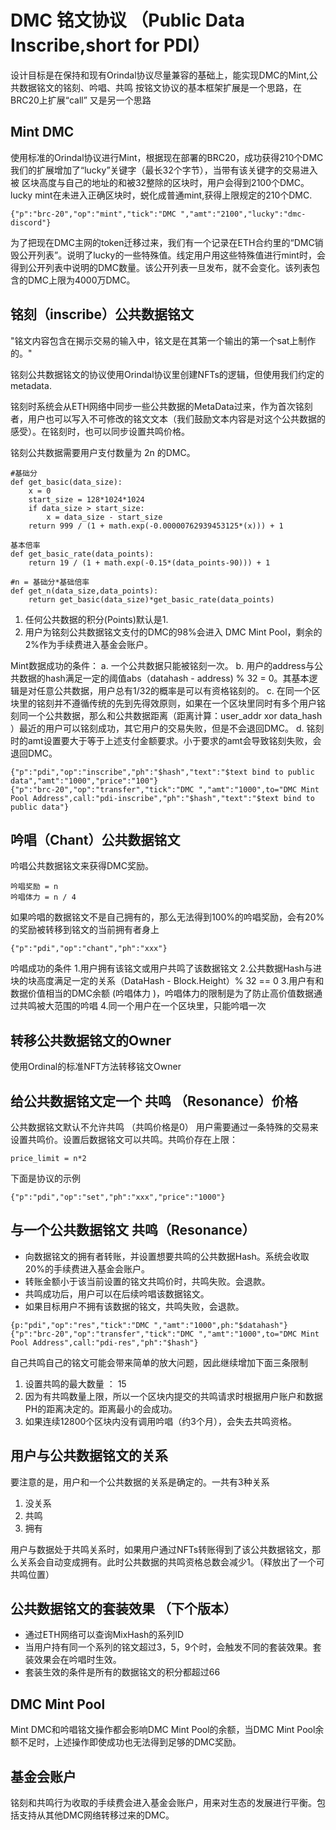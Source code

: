# DMC 铭文协议 （Public Data Inscribe,short for PDI）
设计目标是在保持和现有Orindal协议尽量兼容的基础上，能实现DMC的Mint,公共数据铭文的铭刻、吟唱、共鸣
按铭文协议的基本框架扩展是一个思路，在BRC20上扩展“call” 又是另一个思路

## Mint DMC
使用标准的Orindal协议进行Mint，根据现在部署的BRC20，成功获得210个DMC
我们的扩展增加了“lucky”关键字（最长32个字节），当带有该关键字的交易进入被 区块高度与自己的地址的和被32整除的区块时，用户会得到2100个DMC。lucky mint在未进入正确区块时，蜕化成普通mint,获得上限规定的210个DMC.

```
{"p":"brc-20","op":"mint","tick":"DMC ","amt":"2100","lucky":"dmc-discord"}
```

为了把现在DMC主网的token迁移过来，我们有一个记录在ETH合约里的“DMC销毁公开列表”。说明了lucky的一些特殊值。线定用户用这些特殊值进行mint时，会得到公开列表中说明的DMC数量。该公开列表一旦发布，就不会变化。该列表包含的DMC上限为4000万DMC。

## 铭刻（inscribe）公共数据铭文
"铭文内容包含在揭示交易的输入中，铭文是在其第一个输出的第一个sat上制作的。" 

铭刻公共数据铭文的协议使用Orindal协议里创建NFTs的逻辑，但使用我们约定的metadata.

铭刻时系统会从ETH网络中同步一些公共数据的MetaData过来，作为首次铭刻者，用户也可以写入不可修改的铭文文本（我们鼓励文本内容是对这个公共数据的感受）。在铭刻时，也可以同步设置共鸣价格。

铭刻公共数据需要用户支付数量为 2n 的DMC。
```
#基础分
def get_basic(data_size):
    x = 0
    start_size = 128*1024*1024
    if data_size > start_size:
        x = data_size - start_size
    return 999 / (1 + math.exp(-0.00000762939453125*(x))) + 1

基本倍率 
def get_basic_rate(data_points):
    return 19 / (1 + math.exp(-0.15*(data_points-90))) + 1

#n = 基础分*基础倍率
def get_n(data_size,data_points):
    return get_basic(data_size)*get_basic_rate(data_points)
```
1. 任何公共数据的积分(Points)默认是1.
2. 用户为铭刻公共数据铭文支付的DMC的98%会进入 DMC Mint Pool，剩余的2%作为手续费进入基金会账户。

Mint数据成功的条件：
a. 一个公共数据只能被铭刻一次。
b. 用户的address与公共数据的hash满足一定的阈值abs（datahash - address) % 32 = 0。其基本逻辑是对任意公共数据，用户总有1/32的概率是可以有资格铭刻的。
c. 在同一个区块里的铭刻并不遵循传统的先到先得效原则，如果在一个区块里同时有多个用户铭刻同一个公共数据，那么和公共数据距离（距离计算：user_addr xor data_hash ）最近的用户可以铭刻成功，其它用户的交易失败，但是不会退回DMC。
d. 铭刻时的amt设置要大于等于上述支付金额要求。小于要求的amt会导致铭刻失败，会退回DMC。

```
{"p":"pdi","op":"inscribe","ph":"$hash","text":"$text bind to public data","amt":"1000","price":"100"}
{"p":"brc-20","op":"transfer","tick":"DMC ","amt":"1000",to="DMC Mint Pool Address",call:"pdi-inscribe","ph":"$hash","text":"$text bind to public data"}
```
## 吟唱（Chant）公共数据铭文
吟唱公共数据铭文来获得DMC奖励。
```
吟唱奖励 = n
吟唱体力 = n / 4
```

如果吟唱的数据铭文不是自己拥有的，那么无法得到100%的吟唱奖励，会有20%的奖励被转移到铭文的当前拥有者身上
```
{"p":"pdi","op":"chant","ph":"xxx"}

```
吟唱成功的条件
    1.用户拥有该铭文或用户共鸣了该数据铭文
    2.公共数据Hash与进块的块高度满足一定的关系（DataHash - Block.Height）% 32 == 0
    3.用户有和数据价值相当的DMC余额 (吟唱体力 )，吟唱体力的限制是为了防止高价值数据通过共鸣被大范围的吟唱
    4.同一个用户在一个区块里，只能吟唱一次

## 转移公共数据铭文的Owner
使用Ordinal的标准NFT方法转移铭文Owner

## 给公共数据铭文定一个 共鸣 （Resonance）价格
公共数据铭文默认不允许共鸣 （共鸣价格是0）
用户需要通过一条特殊的交易来设置共鸣价。设置后数据铭文可以共鸣。共鸣价存在上限：
```
price_limit = n*2
```
下面是协议的示例
```
{"p":"pdi","op":"set","ph":"xxx","price":"1000"}
```


## 与一个公共数据铭文 共鸣（Resonance）
- 向数据铭文的拥有者转账，并设置想要共鸣的公共数据Hash。系统会收取20%的手续费进入基金会账户。
- 转账金额小于该当前设置的铭文共鸣价时，共鸣失败。会退款。
- 共鸣成功后，用户可以在后续吟唱该数据铭文。
- 如果目标用户不拥有该数据的铭文，共鸣失败，会退款。
```
{p:"pdi","op":"res","tick":"DMC ","amt":"1000",ph:"$datahash"}
{"p":"brc-20","op":"transfer","tick":"DMC ","amt":"1000",to="DMC Mint Pool Address",call:"pdi-res","ph":"$hash"}
```
自己共鸣自己的铭文可能会带来简单的放大问题，因此继续增加下面三条限制
1. 设置共鸣的最大数量 ： 15
2. 因为有共鸣数量上限，所以一个区块内提交的共鸣请求时根据用户账户和数据PH的距离决定的。距离最小的会成功。
3. 如果连续12800个区块内没有调用吟唱（约3个月），会失去共鸣资格。

## 用户与公共数据铭文的关系
要注意的是，用户和一个公共数据的关系是确定的。一共有3种关系
1. 没关系
2. 共鸣
3. 拥有

用户与数据处于共鸣关系时，如果用户通过NFTs转账得到了该公共数据铭文，那么关系会自动变成拥有。此时公共数据的共鸣资格总数会减少1。（释放出了一个可共鸣位置）

## 公共数据铭文的套装效果 （下个版本）
- 通过ETH网络可以查询MixHash的系列ID
- 当用户持有同一个系列的铭文超过3，5，9个时，会触发不同的套装效果。套装效果会在吟唱时生效。
- 套装生效的条件是所有的数据铭文的积分都超过66

## DMC Mint Pool
Mint DMC和吟唱铭文操作都会影响DMC Mint Pool的余额，当DMC Mint Pool余额不足时，上述操作即使成功也无法得到足够的DMC奖励。

## 基金会账户
铭刻和共鸣行为收取的手续费会进入基金会账户，用来对生态的发展进行平衡。包括支持从其他DMC网络转移过来的DMC。

